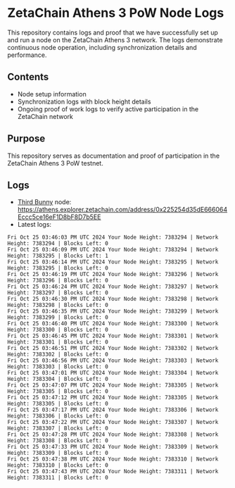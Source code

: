 # ZetaChain Athens 3 PoW Node Logs
This repository contains logs and proof that we have successfully set up and run a node on the ZetaChain Athens 3 network. The logs demonstrate continuous node operation, including synchronization details and performance.

## Contents
- Node setup information
- Synchronization logs with block height details
- Ongoing proof of work logs to verify active participation in the ZetaChain network

## Purpose
This repository serves as documentation and proof of participation in the ZetaChain Athens 3 PoW testnet.

## Logs

- [Third Bunny](https://thirdbunny.xyz/) node: https://athens.explorer.zetachain.com/address/0x225254d35dE666064Eccc5ce16eF1D8bF8D7b5EE
- Latest logs:
```
Fri Oct 25 03:46:03 PM UTC 2024 Your Node Height: 7383294 | Network Height: 7383294 | Blocks Left: 0
Fri Oct 25 03:46:09 PM UTC 2024 Your Node Height: 7383294 | Network Height: 7383295 | Blocks Left: 1
Fri Oct 25 03:46:14 PM UTC 2024 Your Node Height: 7383295 | Network Height: 7383295 | Blocks Left: 0
Fri Oct 25 03:46:19 PM UTC 2024 Your Node Height: 7383296 | Network Height: 7383296 | Blocks Left: 0
Fri Oct 25 03:46:24 PM UTC 2024 Your Node Height: 7383297 | Network Height: 7383297 | Blocks Left: 0
Fri Oct 25 03:46:30 PM UTC 2024 Your Node Height: 7383298 | Network Height: 7383298 | Blocks Left: 0
Fri Oct 25 03:46:35 PM UTC 2024 Your Node Height: 7383299 | Network Height: 7383299 | Blocks Left: 0
Fri Oct 25 03:46:40 PM UTC 2024 Your Node Height: 7383300 | Network Height: 7383300 | Blocks Left: 0
Fri Oct 25 03:46:45 PM UTC 2024 Your Node Height: 7383301 | Network Height: 7383301 | Blocks Left: 0
Fri Oct 25 03:46:51 PM UTC 2024 Your Node Height: 7383302 | Network Height: 7383302 | Blocks Left: 0
Fri Oct 25 03:46:56 PM UTC 2024 Your Node Height: 7383303 | Network Height: 7383303 | Blocks Left: 0
Fri Oct 25 03:47:01 PM UTC 2024 Your Node Height: 7383304 | Network Height: 7383304 | Blocks Left: 0
Fri Oct 25 03:47:07 PM UTC 2024 Your Node Height: 7383305 | Network Height: 7383305 | Blocks Left: 0
Fri Oct 25 03:47:12 PM UTC 2024 Your Node Height: 7383305 | Network Height: 7383305 | Blocks Left: 0
Fri Oct 25 03:47:17 PM UTC 2024 Your Node Height: 7383306 | Network Height: 7383306 | Blocks Left: 0
Fri Oct 25 03:47:22 PM UTC 2024 Your Node Height: 7383307 | Network Height: 7383307 | Blocks Left: 0
Fri Oct 25 03:47:28 PM UTC 2024 Your Node Height: 7383308 | Network Height: 7383308 | Blocks Left: 0
Fri Oct 25 03:47:33 PM UTC 2024 Your Node Height: 7383309 | Network Height: 7383309 | Blocks Left: 0
Fri Oct 25 03:47:38 PM UTC 2024 Your Node Height: 7383310 | Network Height: 7383310 | Blocks Left: 0
Fri Oct 25 03:47:43 PM UTC 2024 Your Node Height: 7383311 | Network Height: 7383311 | Blocks Left: 0
```
